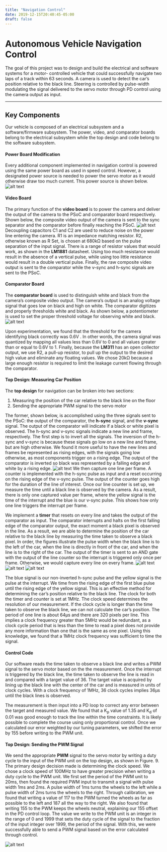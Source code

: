 ```yaml
---
title: "Navigation Control"
date: 2019-12-15T20:40:45-05:00
draft: false
---
```


Autonomous Vehicle Navigation Control
===================


The goal of this project was to design and build the electrical and software systems for a motor- controlled vehicle that could successfully navigate two laps of a track within 63 seconds.  A camera is used to detect the car’s position relative to the black line. Steering is controlled by pulse-width modulating the signal delivered to the servo motor through PD control using the camera output as input.

----------


Key Components
-------------
Our vehicle is composed of an electrical subsystem and a software/firmware subsystem. The power, video, and comparator boards belong to the electrical subsystem while the top design and code belong to the software subsystem.

#### Power Board Modification
Every additional component implemented in navigation control is powered using the same power board as used in speed control. However, a designated power source is needed to power the servo motor as it would otherwise draw too much current. This power source is shown below.
![alt text](https://github.com/kylmac/ELE302_Navigation_Control/blob/master/images/PowerBoard.png)

#### Video Board
The primary function of the **video board** is to power the camera and deliver the output of the camera to the PSoC and comparator board respectively. Shown below, the composite video output of the camera is sent to the sync separator and the comparator before finally reaching the PSoC.
![alt text](https://github.com/kylmac/ELE302_Navigation_Control/blob/master/images/Video%20Board.png)
Decoupling capacitors C1 and C2 are used to reduce noise on the power line entering the camera. R1 is an impedance matching resistor. R2, otherwise known as R Set, is chosen at 680kΩ based on the pulse separation of the input signal. There is a range of resistor values that would work, as shown in the **LM1881** datasheet. Using too much resistance would result in the absence of a vertical pulse, while using too little resistance would result in a double vertical pulse. Finally, the raw composite video output is sent to the comparator while the v-sync and h-sync signals are sent to the PSoC.

#### Comparator Board
The **comparator board** is used to distinguish white and black from the camera’s composite video output. The camera’s output is an analog voltage signal that goes low on black and high on white. The comparator digitizes and properly thresholds white and black. As shown below, a potentiometer is used to set the proper threshold voltage for observing white and black.
![alt text](https://github.com/kylmac/ELE302_Navigation_Control/blob/master/images/Comparator.png)

Upon experimentation, we found that the threshold for the camera identifying black correctly was 0.6V . In other words, the camera signal was quantized by mapping all values less than 0.6V to 0 and all values greater than or equal to 0.6V to 1. Finally, because the **LM311** has an open collector output, we use R2, a pull-up resistor, to pull up the output to the desired high value and eliminate any floating values. We chose 20kΩ because a large enough resistor is required to limit the leakage current flowing through the comparator.
#### Top Design: Measuring Car Position
The **top design** for navigation can be broken into two sections:

 1. Measuring the position of the car relative to the black line on the floor
 2.  Sending the appropriate PWM signal to the servo motor


The former, shown below, is accomplished using the three signals sent to the PSoC: the output of the comparator, the **h-sync** signal, and the **v-sync** signal. The output of the comparator will indicate if a black or white pixel is observed. The h-sync and v-sync signals indicate a new line and frame, respectively. The first step is to invert all the signals. The inversion of the h-sync and v-sync is because these signals go low on a new line and frame, but are high otherwise. We found it more useful to have the new lines and frames be represented as rising edges, with the signals going low otherwise, as most components trigger on a rising edge. The output of the comparator is inverted so black was represented by a falling edge and white by a rising edge.
![alt text](https://github.com/kylmac/ELE302_Navigation_Control/blob/master/images/Top%20Design.png)
We then capture one line per frame. A counter is implemented with the h-sync pulse as input and a reset occurring on the rising edge of the v-sync pulse. The output of the counter goes high for the duration of the line of interest. Once our line counter is set up, we measure the time until a black line is observed by the camera. As a result, there is only one captured value per frame, where the yellow signal is the time of the interrupt and the blue is our v-sync pulse. This shows how only one line triggers the interrupt per frame.


We implement a **timer** that resets on every line and takes the output of the comparator as input. The comparator interrupts and halts on the first falling edge of the comparator output, the exact moment a black pixel is observed in the line. As a result, we are able to determine the position of the car relative to the black line by measuring the time taken to observe a black pixel. In order, the figures illustrate the pulse width when the black line is to the left of the car, when the line is directly in front of the car, and when the line is to the right of the car. The output of the timer is sent to an AND gate with the output of the line counter so the interrupt is triggered only once per frame. Otherwise, we would capture every line on every frame.
![alt text](https://github.com/kylmac/ELE302_Navigation_Control/blob/master/images/LeftDual.png)
![alt text](https://github.com/kylmac/ELE302_Navigation_Control/blob/master/images/CenterDual.png)
![alt text](https://github.com/kylmac/ELE302_Navigation_Control/blob/master/images/RightDual.png)

The blue signal is our non-inverted h-sync pulse and the yellow signal is the pulse at the interrupt. We time from the rising edge of the first blue pulse until the rising edge of the yellow signal. This is an effective method for determining the car’s position relative to the black line. The clock for both the timer and counter is set at 1MHz. The clock speed determines the resolution of our measurement. If the clock cycle is longer than the time taken to observe the black line, we can not calculate the car’s position. The period of one line is about 64μs and there are 320 pixels per line. This implies a clock frequency greater than 5MHz would be redundant, as a clock cycle period that is less than the time to read a pixel does not provide any more information than one that is the same as one pixel. Using this knowledge, we found that a 1MHz clock frequency was sufficient to time the signal.



#### Control Code
Our software reads the time taken to observe a black line and writes a PWM signal to the servo motor based on the the measurement. Once the interrupt is triggered by the black line, the time taken to observe the line is read in and compared with a target value of 36. The target value is acquired by lining up the black line with the center of the car and is measured in units of clock cycles. With a clock frequency of 1MHz, 36 clock cycles implies 36μs until the black lines is observed. 

The measurement is then input into a PD loop to correct any error between the target and measured value. We found that a K<sub>p</sub> value of 1.35 and K<sub>d</sub> of 0.01 was good enough to track the line within the time constraints. It is likely possible to complete the course using only proportional control. Once we calculated our error weighted by our tuning parameters, we shifted the error by 155 before writing to the PWM unit.




#### Top Design: Sending the PWM Signal
We send the appropriate **PWM** signal to the servo motor by writing a duty cycle to the input of the PWM unit on the top design, as shown in Figure. 9. The primary design decision made is determining the clock speed. We chose a clock speed of 100MHz to have greater precision when writing a duty cycle to the PWM unit. We first set the period of the PWM unit to 20ms, then found the required PWM input to transmit a signal with pulse width 1ms and 2ms. A pulse width of 1ms turns the wheels to the left while a pulse width of 2ms turns the wheels to the right. Through calibration, we found that writing a value of 117 to the PWM turned the wheels as far as possible to the left and 187 all the way to the right. We also found that writing 155 to the PWM keeps the wheels neutral, explaining our 155 offset in the PD control loop. The value we write to the PWM unit is an integer in the range of 0 and 1999 that sets the duty cycle of the signal to the fraction of the input integer over 1999, the period of the signal. With this, we were successfully able to send a PWM signal based on the error calculated through control.

![alt text](https://github.com/kylmac/ELE302_Navigation_Control/blob/master/images/PWM.png)
